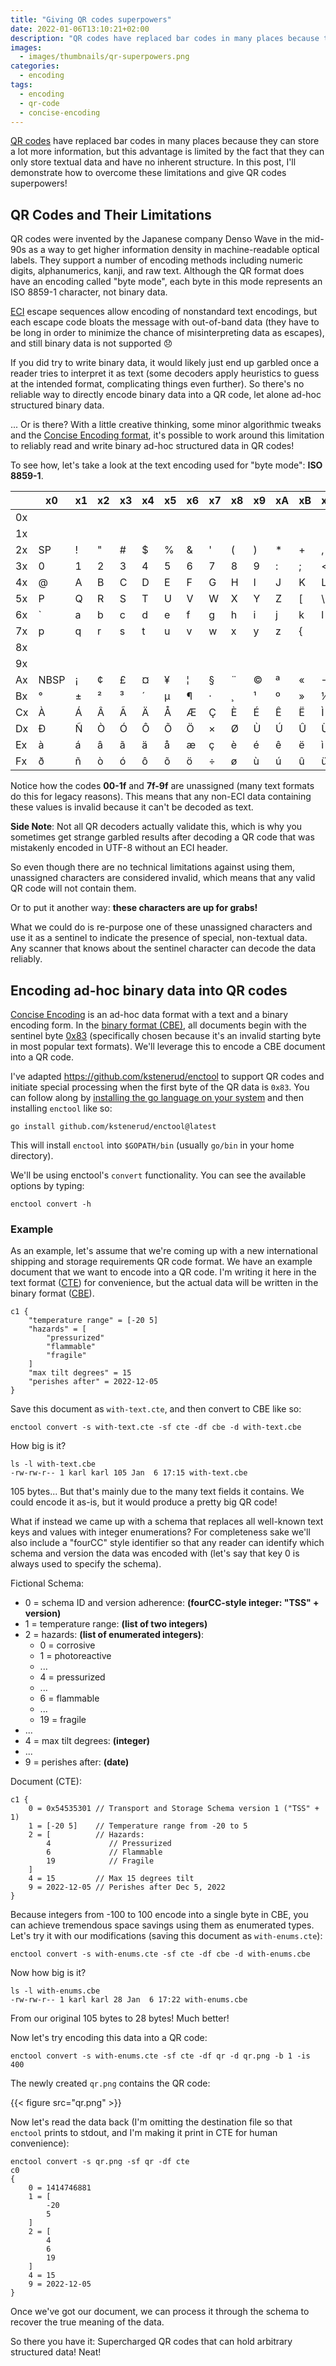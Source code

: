 ```yaml
---
title: "Giving QR codes superpowers"
date: 2022-01-06T13:10:21+02:00
description: "QR codes have replaced bar codes in many places because they can store so much more information, but this advantage limited because they can only store textual data and have no inherent structure. In this post, Here's how to overcome these problems and give QR codes superpowers!"
images:
  - images/thumbnails/qr-superpowers.png
categories:
  - encoding
tags:
  - encoding
  - qr-code
  - concise-encoding
---
```


[QR codes](https://en.wikipedia.org/wiki/QR_code) have replaced bar codes in many places because they can store a lot more information, but this advantage is limited by the fact that they can only store textual data and have no inherent structure. In this post, I'll demonstrate how to overcome these limitations and give QR codes superpowers!

## QR Codes and Their Limitations

QR codes were invented by the Japanese company Denso Wave in the mid-90s as a way to get higher information density in machine-readable optical labels. They support a number of encoding methods including numeric digits, alphanumerics, kanji, and raw text. Although the QR format does have an encoding called "byte mode", each byte in this mode represents an ISO 8859-1 character, not binary data.

[ECI](https://symbology.dev/docs/encoding.html#extended-channel-interpolation-eci) escape sequences allow encoding of nonstandard text encodings, but each escape code bloats the message with out-of-band data (they have to be long in order to minimize the chance of misinterpreting data as escapes), and still binary data is not supported 😞

If you did try to write binary data, it would likely just end up garbled once a reader tries to interpret it as text (some decoders apply heuristics to guess at the intended format, complicating things even further). So there's no reliable way to directly encode binary data into a QR code, let alone ad-hoc structured binary data.

... Or is there? With a little creative thinking, some minor algorithmic tweaks and the [Concise Encoding format](https://concise-encoding.org), it's possible to work around this limitation to reliably read and write binary ad-hoc structured data in QR codes!

To see how, let's take a look at the text encoding used for "byte mode": **ISO 8859-1**.


|    | x0   | x1 | x2 | x3 | x4 | x5 | x6 | x7 | x8 | x9 | xA | xB | xC | xD  | xE | xF|
| -- | ---- | -- | -- | -- | -- | -- | -- | -- | -- | -- | -- | -- | -- | --- | -- | --|
| 0x |      |    |    |    |    |    |    |    |    |    |    |    |    |     |    |   |
| 1x |      |    |    |    |    |    |    |    |    |    |    |    |    |     |    |   |
| 2x | SP   |  ! |  " |  # |  $ |  % |  & |  ' |  ( |  ) |  * |  + |  , | -   |  . |  /|
| 3x | 0    |  1 |  2 |  3 |  4 |  5 |  6 |  7 |  8 |  9 |  : |  ; |  < | =   |  > |  ?|
| 4x | @    |  A |  B |  C |  D |  E |  F |  G |  H |  I |  J |  K |  L | M   |  N |  O|
| 5x | P    |  Q |  R |  S |  T |  U |  V |  W |  X |  Y |  Z |  [ |  \ | ]   |  ^ |  _|
| 6x | `    |  a |  b |  c |  d |  e |  f |  g |  h |  i |  j |  k |  l | m   |  n |  o|
| 7x | p    |  q |  r |  s |  t |  u |  v |  w |  x |  y |  z |  { |  | | }   |  ~ |   |
| 8x |      |    |    |    |    |    |    |    |    |    |    |    |    |     |    |   |
| 9x |      |    |    |    |    |    |    |    |    |    |    |    |    |     |    |   |
| Ax | NBSP |  ¡ |  ¢ |  £ |  ¤ |  ¥ |  ¦ |  § |  ¨ |  © |  ª |  « |  ¬ | SHY |  ® |  ¯|
| Bx | °    |  ± |  ² |  ³ |  ´ |  µ |  ¶ |  · |  ¸ |  ¹ |  º |  » |  ¼ | ½   |  ¾ |  ¿|
| Cx | À    |  Á |  Â |  Ã |  Ä |  Å |  Æ |  Ç |  È |  É |  Ê |  Ë |  Ì | Í   |  Î |  Ï|
| Dx | Ð    |  Ñ |  Ò |  Ó |  Ô |  Õ |  Ö |  × |  Ø |  Ù |  Ú |  Û |  Ü | Ý   |  Þ |  ß|
| Ex | à    |  á |  â |  ã |  ä |  å |  æ |  ç |  è |  é |  ê |  ë |  ì | í   |  î |  ï|
| Fx | ð    |  ñ |  ò |  ó |  ô |  õ |  ö |  ÷ |  ø |  ù |  ú |  û |  ü | ý   |  þ |  ÿ|

Notice how the codes **00-1f** and **7f-9f** are unassigned (many text formats do this for legacy reasons). This means that any non-ECI data containing these values is invalid because it can't be decoded as text.

**Side Note**: Not all QR decoders actually validate this, which is why you sometimes get strange garbled results after decoding a QR code that was mistakenly encoded in UTF-8 without an ECI header.

So even though there are no technical limitations against using them, unassigned characters are considered invalid, which means that any valid QR code will not contain them.

Or to put it another way: **these characters are up for grabs!**

What we could do is re-purpose one of these unassigned characters and use it as a sentinel to indicate the presence of special, non-textual data. Any scanner that knows about the sentinel character can decode the data reliably.

## Encoding ad-hoc binary data into QR codes

[Concise Encoding](https://concise-encoding.org) is an ad-hoc data format with a text and a binary encoding form. In the [binary format (CBE)](https://github.com/kstenerud/concise-encoding/blob/master/cbe-specification.md), all documents begin with the sentinel byte [0x83](https://github.com/kstenerud/concise-encoding/blob/master/cbe-specification.md#version-specifier) (specifically chosen because it's an invalid starting byte in most popular text formats). We'll leverage this to encode a CBE document into a QR code.

I've adapted https://github.com/kstenerud/enctool to support QR codes and initiate special processing when the first byte of the QR data is `0x83`. You can follow along by [installing the go language on your system](https://go.dev/doc/install) and then installing `enctool` like so:
```
go install github.com/kstenerud/enctool@latest
```

This will install `enctool` into `$GOPATH/bin` (usually `go/bin` in your home directory).

We'll be using enctool's `convert` functionality. You can see the available options by typing:

```
enctool convert -h
```

### Example

As an example, let's assume that we're coming up with a new international shipping and storage requirements QR code format. We have an example document that we want to encode into a QR code. I'm writing it here in the text format ([CTE](https://github.com/kstenerud/concise-encoding/blob/master/cte-specification.md)) for convenience, but the actual data will be written in the binary format ([CBE](https://github.com/kstenerud/concise-encoding/blob/master/cbe-specification.md)).

```cte
c1 {
    "temperature range" = [-20 5]
    "hazards" = [
        "pressurized"
        "flammable"
        "fragile"
    ]
    "max tilt degrees" = 15
    "perishes after" = 2022-12-05
}
```

Save this document as `with-text.cte`, and then convert to CBE like so:

```
enctool convert -s with-text.cte -sf cte -df cbe -d with-text.cbe
```

How big is it?

```
ls -l with-text.cbe
-rw-rw-r-- 1 karl karl 105 Jan  6 17:15 with-text.cbe
```

105 bytes... But that's mainly due to the many text fields it contains. We could encode it as-is, but it would produce a pretty big QR code!

What if instead we came up with a schema that replaces all well-known text keys and values with integer enumerations? For completeness sake we'll also include a "fourCC" style identifier so that any reader can identify which schema and version the data was encoded with (let's say that key 0 is always used to specify the schema).

Fictional Schema:
* 0 = schema ID and version adherence: **(fourCC-style integer: "TSS" + version)**
* 1 = temperature range: **(list of two integers)**
* 2 = hazards: **(list of enumerated integers)**:
  - 0 = corrosive
  - 1 = photoreactive
  - ...
  - 4 = pressurized
  - ...
  - 6 = flammable
  - ...
  - 19 = fragile
* ...
* 4 = max tilt degrees: **(integer)**
* ...
* 9 = perishes after: **(date)**

Document (CTE):
```cte
c1 {
    0 = 0x54535301 // Transport and Storage Schema version 1 ("TSS" + 1)
    1 = [-20 5]    // Temperature range from -20 to 5
    2 = [          // Hazards:
        4             // Pressurized
        6             // Flammable
        19            // Fragile
    ]
    4 = 15         // Max 15 degrees tilt
    9 = 2022-12-05 // Perishes after Dec 5, 2022
}
```

Because integers from -100 to 100 encode into a single byte in CBE, you can achieve tremendous space savings using them as enumerated types. Let's try it with our modifications (saving this document as `with-enums.cte`):

```
enctool convert -s with-enums.cte -sf cte -df cbe -d with-enums.cbe
```

Now how big is it?

```
ls -l with-enums.cbe 
-rw-rw-r-- 1 karl karl 28 Jan  6 17:22 with-enums.cbe
```

From our original 105 bytes to 28 bytes! Much better!

Now let's try encoding this data into a QR code:

```
enctool convert -s with-enums.cte -sf cte -df qr -d qr.png -b 1 -is 400
```

The newly created `qr.png` contains the QR code:

{{< figure src="qr.png" >}}

Now let's read the data back (I'm omitting the destination file so that `enctool` prints to stdout, and I'm making it print in CTE for human convenience):

```
enctool convert -s qr.png -sf qr -df cte
c0
{
    0 = 1414746881
    1 = [
        -20
        5
    ]
    2 = [
        4
        6
        19
    ]
    4 = 15
    9 = 2022-12-05
}
```

Once we've got our document, we can process it through the schema to recover the true meaning of the data.

So there you have it: Supercharged QR codes that can hold arbitrary structured data! Neat!
